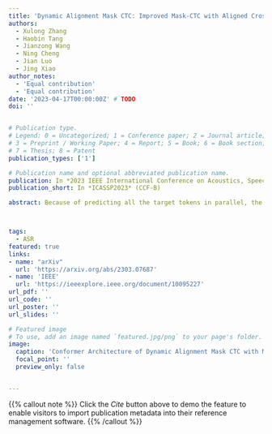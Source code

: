 ```yaml
---
title: 'Dynamic Alignment Mask CTC: Improved Mask-CTC with Aligned Cross Entropy'
authors:
  - Xulong Zhang
  - Haobin Tang
  - Jianzong Wang
  - Ning Cheng
  - Jian Luo
  - Jing Xiao
author_notes:
  - 'Equal contribution'
  - 'Equal contribution' 
date: '2023-04-17T00:00:00Z' # TODO
doi: ''


# Publication type.
# Legend: 0 = Uncategorized; 1 = Conference paper; 2 = Journal article;
# 3 = Preprint / Working Paper; 4 = Report; 5 = Book; 6 = Book section;
# 7 = Thesis; 8 = Patent
publication_types: ['1']

# Publication name and optional abbreviated publication name.
publication: In *2023 IEEE International Conference on Acoustics, Speech and Signal Processing*
publication_short: In *ICASSP2023* (CCF-B)

abstract: Because of predicting all the target tokens in parallel, the non-autoregressive models greatly improve the decoding efficiency of speech recognition compared with traditional autoregressive models. In this work, we present dynamic alignment Mask CTC, introducing two methods{:} (1) Aligned Cross Entropy (AXE), finding the monotonic alignment that minimizes the cross-entropy loss through dynamic programming, (2) Dynamic Rectification, creating new training samples by replacing some masks with model predicted tokens. The AXE ignores the absolute position alignment between prediction and ground truth sentence and focuses on tokens matching in relative order. The dynamic rectification method makes the model capable of simulating the non-mask but possible wrong tokens, even if they have high confidence. Our experiments on WSJ dataset demonstrated that not only AXE loss but also the rectification method could improve the WER performance of Mask CTC.



tags:
  - ASR
featured: true
links:
- name: "arXiv"
  url: 'https://arxiv.org/abs/2303.07687'
- name: 'IEEE'
  url: 'https://ieeexplore.ieee.org/document/10095227'
url_pdf: ''
url_code: ''
url_poster: ''
url_slides: ''

# Featured image
# To use, add an image named `featured.jpg/png` to your page's folder.
image:
  caption: 'Conformer Architecture of Dynamic Alignment Mask CTC with Mask and Dynamic Rectification Methods'
  focal_point: ''
  preview_only: false


---
```


{{% callout note %}}
Click the _Cite_ button above to demo the feature to enable visitors to import publication metadata into their reference management software.
{{% /callout %}}

